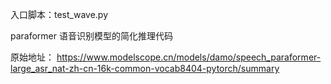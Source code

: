 入口脚本：test_wave.py

paraformer 语音识别模型的简化推理代码


原始地址： https://www.modelscope.cn/models/damo/speech_paraformer-large_asr_nat-zh-cn-16k-common-vocab8404-pytorch/summary
